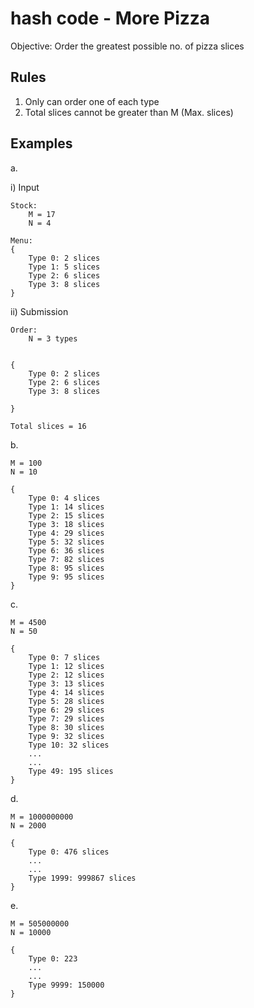 
# hash code - More Pizza

Objective: Order the greatest possible no. of pizza slices

## Rules

1. Only can order one of each type
2. Total slices cannot be greater than M (Max. slices)

## Examples
a.
<br />

i) Input

    Stock:
        M = 17
        N = 4

    Menu:
    {
        Type 0: 2 slices
        Type 1: 5 slices
        Type 2: 6 slices
        Type 3: 8 slices
    }

ii) Submission
    
    Order:
        N = 3 types
    
    
    {
        Type 0: 2 slices
        Type 2: 6 slices
        Type 3: 8 slices

    }

    Total slices = 16


b.

    M = 100
    N = 10

    {
        Type 0: 4 slices
        Type 1: 14 slices
        Type 2: 15 slices
        Type 3: 18 slices
        Type 4: 29 slices
        Type 5: 32 slices
        Type 6: 36 slices
        Type 7: 82 slices
        Type 8: 95 slices
        Type 9: 95 slices
    }

c.

    M = 4500
    N = 50

    {
        Type 0: 7 slices
        Type 1: 12 slices
        Type 2: 12 slices
        Type 3: 13 slices
        Type 4: 14 slices
        Type 5: 28 slices
        Type 6: 29 slices
        Type 7: 29 slices
        Type 8: 30 slices
        Type 9: 32 slices
        Type 10: 32 slices
        ...
        ...
        Type 49: 195 slices
    }

d.

    M = 1000000000
    N = 2000

    {
        Type 0: 476 slices
        ...
        ...
        Type 1999: 999867 slices
    }

e.

    M = 505000000
    N = 10000

    {
        Type 0: 223
        ...
        ...
        Type 9999: 150000
    }